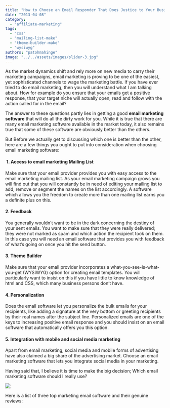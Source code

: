 ```yaml
---
title: "How to Choose an Email Responder That Does Justice to Your Business"
date: "2013-04-08"
category: 
  - "affiliate-marketing"
tags: 
  - "css"
  - "mailing-list-make"
  - "theme-builder-make"
  - "wysiwyg"
authors: "patohmahinge"
image: "../../assets/images/slider-3.jpg"
---
```


As the market dynamics shift and rely more on new media to carry their marketing campaigns, email marketing is proving to be one of the easiest, yet sophisticated channels to wage the marketing battle.<!--more--> If you have ever tried to do email marketing, then you will understand what I am talking about. How for example do you ensure that your emails get a positive response, that your target niche will actually open, read and follow with the action called for in the email?

The answer to these questions partly lies in getting a good **email marketing software** that will do all the dirty work for you. While it is true that there are many email marketing software available in the market today, it also remains true that some of these software are obviously better than the others.

But Before we actually get to discussing which one is better than the other, here are a few things you ought to put into consideration when choosing email marketing software:

####  1. Access to email marketing Mailing List 

Make sure that your email provider provides you with easy access to the email marketing mailing list. As your email marketing campaign grows you will find out that you will constantly be in need of editing your mailing list to add, remove or segment the names on the list accordingly. A software which allows you the freedom to create more than one mailing list earns you a definite plus on this. 

#### 2\. Feedback 

You generally wouldn’t want to be in the dark concerning the destiny of your sent emails. You want to make sure that they were really delivered; they were not marked as spam and which action the recipient took on them. In this case you will need an email software that provides you with feedback of what’s going on once you hit the send button. 

#### 3\. Theme Builder

Make sure that your email provider incorporates a what-you-see-is-what-you-get (WYSIWYG) option for creating email templates. You will particularly want to insist on this if you have little to know knowledge of html and CSS, which many business persons don’t have.

#### 4\. Personalization

Does the email software let you personalize the bulk emails for your recipients, like adding a signature at the very bottom or greeting recipients by their real names after the subject line. Personalized emails are one of the keys to increasing positive email response and you should insist on an email software that automatically offers you this option.

#### 5\. Integration with mobile and social media marketing

Apart from email marketing, social media and mobile forms of advertising have also claimed a big share of the advertising market. Choose an email marketing software that lets you integrate social media in your marketing.

Having said that, I believe it is time to make the big decision; Which email marketing software should I really use?

[![](images/Mailigen+email+marketing1.PNG)](https://mahinge.com/wp-content/uploads/2013/04/Mailigen+email+marketing.PNG)

  

Here is a list of three top marketing email software and their genuine reviews:
